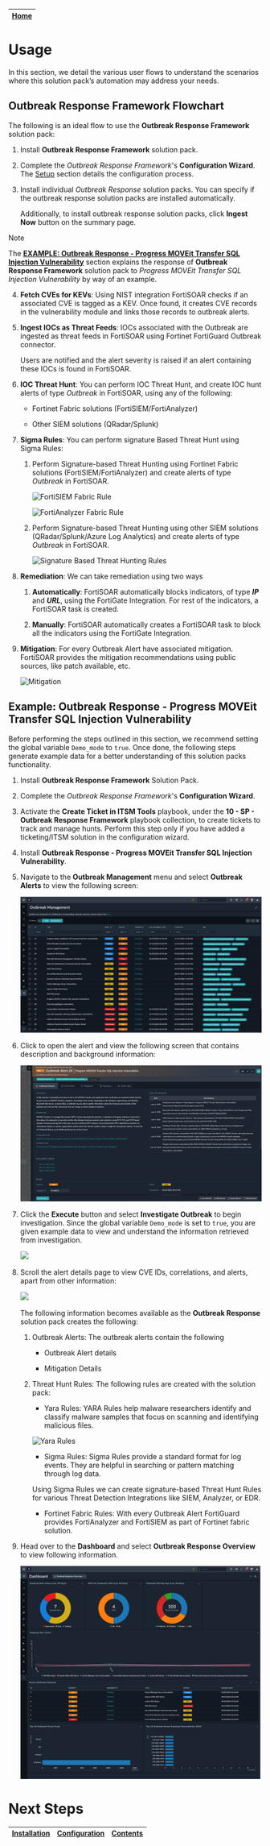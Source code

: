 | [Home](../README.md) |
|----------------------|

# Usage

In this section, we detail the various user flows to understand the scenarios where this solution pack’s automation may address your needs.

## Outbreak Response Framework Flowchart 
 
 <!-- ![Outbreak Alerts Flowchart](./res/outbreak-alert-flow.svg) -->

The following is an ideal flow to use the **Outbreak Response Framework** solution pack:

1. Install **Outbreak Response Framework** solution pack.

2. Complete the *Outbreak Response Framework*'s **Configuration Wizard**. The [Setup](./setup.md#setup-outbreak-response-framework-on-fortisoar) section details the configuration process.

3. Install individual *Outbreak Response* solution packs. You can specify if the outbreak response solution packs are installed automatically.

    Additionally, to install outbreak response solution packs, click **Ingest Now** button on the summary page.
    
>[!Note]
>The [**EXAMPLE: Outbreak Response - Progress MOVEit Transfer SQL Injection Vulnerability**](#example-outbreak-response---progress-moveit-transfer-sql-injection-vulnerability) section explains the response of **Outbreak Response Framework** solution pack to *Progress MOVEit Transfer SQL Injection Vulnerability* by way of an example.

4. **Fetch CVEs for KEVs**: Using NIST integration FortiSOAR checks if an associated CVE is tagged as a KEV. Once found, it creates CVE records in the vulnerability module and links those records to outbreak alerts.

5. **Ingest IOCs as Threat Feeds**: IOCs associated with the Outbreak are ingested as threat feeds in FortiSOAR using Fortinet FortiGuard Outbreak connector.

    Users are notified and the alert severity is raised if an alert containing these IOCs is found in FortiSOAR.

6. **IOC Threat Hunt**: You can perform IOC Threat Hunt, and create IOC hunt alerts of type *Outbreak* in FortiSOAR, using any of the following:

    - Fortinet Fabric solutions (FortiSIEM/FortiAnalyzer)

    - Other SIEM solutions (QRadar/Splunk)

7. **Sigma Rules**: You can perform signature Based Threat Hunt using Sigma Rules:

    1. Perform Signature-based Threat Hunting using Fortinet Fabric solutions (FortiSIEM/FortiAnalyzer) and create alerts of type *Outbreak* in FortiSOAR.

        ![FortiSIEM Fabric Rule](./res/fsm_fortinet_fabric.png)

        ![FortiAnalyzer Fabric Rule](./res/faz_fortinet_fabric.png)

    2. Perform Signature-based Threat Hunting using other SIEM solutions (QRadar/Splunk/Azure Log Analytics) and create alerts  of type *Outbreak* in FortiSOAR.

        ![Signature Based Threat Hunting Rules](./res/sigma_rule.png)

8. **Remediation**: We can take remediation using two ways

    1. **Automatically**: FortiSOAR automatically blocks indicators, of type **_IP_** and **_URL_**, using the FortiGate Integration. For rest of the indicators, a FortiSOAR task is created.

    2. **Manually**: FortiSOAR automatically creates a FortiSOAR task to block all the indicators using the FortiGate Integration.

9. **Mitigation**: For every Outbreak Alert have associated mitigation. FortiSOAR provides the mitigation recommendations using public sources, like patch available, etc.

    ![Mitigation](./res/mitigation.png)

## Example: Outbreak Response - Progress MOVEit Transfer SQL Injection Vulnerability

Before performing the steps outlined in this section, we recommend setting the global variable `Demo_mode` to `true`. Once done, the following steps generate example data for a better understanding of this solution packs functionality.

1. Install **Outbreak Response Framework** Solution Pack.

2. Complete the *Outbreak Response Framework*'s **Configuration Wizard**.

3. Activate the **Create Ticket in ITSM Tools** playbook, under the **10 - SP - Outbreak Response Framework** playbook collection, to create tickets to track and manage hunts. Perform this step only if you have added a ticketing/ITSM solution in the configuration wizard.

4. Install **Outbreak Response - Progress MOVEit Transfer SQL Injection Vulnerability**.

5. Navigate to the **Outbreak Management** menu and select **Outbreak Alerts** to view the following screen:

    ![](./res/outbreak-alerts-moveit.png)

6. Click to open the alert and view the following screen that contains description and background information:

    ![](./res/outbreak-alerts-moveit-details.png)

7. Click the **Execute** button and select **Investigate Outbreak** to begin investigation. Since the global variable `Demo_mode` is set to `true`, you are given example data to view and understand the information retrieved from investigation.

    ![](./res/outbreak-alerts-moveit-investigate-outbreak.png)

8. Scroll the alert details page to view CVE IDs, correlations, and alerts, apart from other information:

    ![](./res/outbreak-alerts-moveit-more-details.png)

    The following information becomes available as the **Outbreak Response** solution pack creates the following:

    1. Outbreak Alerts: The outbreak alerts contain the following

        - Outbreak Alert details

        - Mitigation Details

    2. Threat Hunt Rules: The following rules are created with the solution pack:

        - Yara Rules: YARA Rules help malware researchers identify and classify malware samples that focus on scanning and identifying malicious files.

        ![Yara Rules](./res/yara_rule.png)

        - Sigma Rules: Sigma Rules provide a standard format for log events. They are helpful in searching or pattern matching through log data.
        
        Using Sigma Rules we can create signature-based Threat Hunt Rules for various Threat Detection Integrations like SIEM, Analyzer, or EDR.
        
        - Fortinet Fabric Rules: With every Outbreak Alert FortiGuard provides FortiAnalyzer and FortiSIEM as part of Fortinet fabric solution.

9. Head over to the **Dashboard** and select **Outbreak Response Overview** to view following information.

    ![Outbreak Dashboard](./res/dashboard-outbreak-response-overview.png)

<!-- ## Workaround - Uniqueness Constraint Violation

Under demo mode when *Threat Hunting - FortiAnalyzer - Get Related Assets* playbook creates an asset, a uniqueness constraint violation occurs. This section offers a workaround.

1. Navigate to **Automation** > **Playbooks**.

2. Click to open the **10 - SP - Outbreak Response Framework** playbook collection.

3. Click to open the **Threat Hunting - FortiAnalyzer - Get Related Assets** playbook.

4. Double-click to open **Create Asset** step.

5. Click the Correlations tab under **Fields**.

6. Select **Overwrite** and then **Append**.

7. Click **Save** and **Save Playbook** to save the changes to the playbook. -->

# Next Steps

| [Installation](./setup.md#installation) | [Configuration](./setup.md#configuration) | [Contents](./contents.md) |
|-----------------------------------------|-------------------------------------------|---------------------------|
